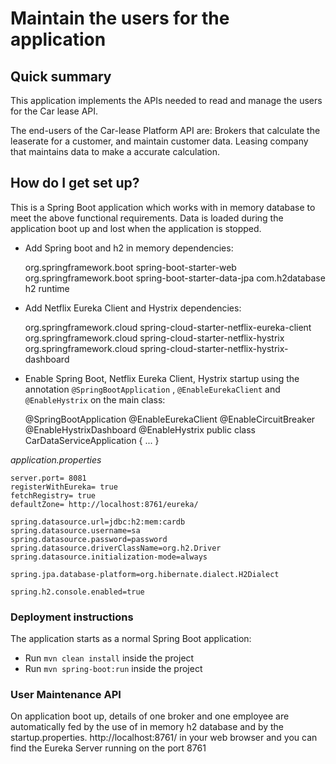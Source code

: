 # Maintain the users for the application #

## Quick summary ##

This application implements the APIs needed to read and manage the users for the Car lease API.

The end-users of the Car-lease Platform API are:
Brokers that calculate the leaserate for a customer, and maintain customer data.
Leasing company that maintains data to make a accurate calculation.


## How do I get set up? ##

This is a Spring Boot application which works with in memory database to meet the above functional requirements. Data is loaded during the application boot up and lost when the application is stopped.

* Add Spring boot and h2 in memory dependencies:

    <dependency>
        <groupId>org.springframework.boot</groupId>
        <artifactId>spring-boot-starter-web</artifactId>
    </dependency>
    <dependency>
        <groupId>org.springframework.boot</groupId>
        <artifactId>spring-boot-starter-data-jpa</artifactId>
    </dependency>

    <dependency>
		<groupId>com.h2database</groupId>
		<artifactId>h2</artifactId>
		<scope>runtime</scope>
	</dependency>
	
* Add Netflix Eureka Client and Hystrix dependencies:

    <dependency>
        <groupId>org.springframework.cloud</groupId>
        <artifactId>spring-cloud-starter-netflix-eureka-client</artifactId>
    </dependency>	
    <dependency>
        <groupId>org.springframework.cloud</groupId>
        <artifactId>spring-cloud-starter-netflix-hystrix</artifactId>
    </dependency>
    <dependency>
        <groupId>org.springframework.cloud</groupId>
        <artifactId>spring-cloud-starter-netflix-hystrix-dashboard</artifactId>
    </dependency>

* Enable Spring Boot, Netflix Eureka Client, Hystrix startup using the annotation `@SpringBootApplication` , `@EnableEurekaClient` and `@EnableHystrix`  on the main class:

    @SpringBootApplication 
    @EnableEurekaClient 
    @EnableCircuitBreaker 
    @EnableHystrixDashboard 
    @EnableHystrix
    public class CarDataServiceApplication {
    ...
    }

*application.properties*

    server.port= 8081
    registerWithEureka= true
    fetchRegistry= true
    defaultZone= http://localhost:8761/eureka/
    
    spring.datasource.url=jdbc:h2:mem:cardb
    spring.datasource.username=sa
    spring.datasource.password=password
    spring.datasource.driverClassName=org.h2.Driver
    spring.datasource.initialization-mode=always
    
    spring.jpa.database-platform=org.hibernate.dialect.H2Dialect
    
    spring.h2.console.enabled=true

### Deployment instructions ###

The application starts as a normal Spring Boot application:

* Run `mvn clean install` inside the project
* Run `mvn spring-boot:run` inside the project

### User Maintenance API ###

On application boot up, details of one broker and one employee are automatically fed by the use of in memory h2 database and by the startup.properties.
http://localhost:8761/ in your web browser and you can find the Eureka Server running on the port 8761